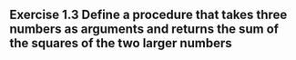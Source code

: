 ## Exercise 1.3 Define a procedure that takes three numbers as arguments and returns the sum of the squares of the two larger numbers


